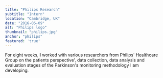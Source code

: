 ```yaml
---
title: "Philips Research"
subtitle: "Intern"
location: "Cambridge, UK"
date: "2016-06-09"
alt: "Philips logo"
thumbnail: "philips.jpg"
anchor: "philips"
featured: 'true'
---
```

For eight weeks, I worked with various researchers from Philips' Healthcare Group on the patients perspective', data collection, data analysis and evaluation stages of the Parkinson's monitoring methodology I am developing.